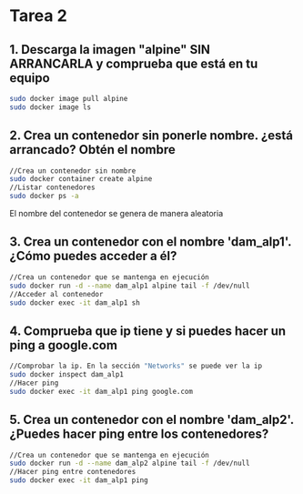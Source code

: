 # Tarea 2
## 1. Descarga la imagen "alpine" SIN ARRANCARLA y comprueba que está en tu equipo
```bash
sudo docker image pull alpine
sudo docker image ls
```
## 2. Crea un contenedor sin ponerle nombre. ¿está arrancado? Obtén el nombre
```bash
//Crea un contenedor sin nombre
sudo docker container create alpine
//Listar contenedores
sudo docker ps -a
```
El nombre del contenedor se genera de manera aleatoria

## 3. Crea un contenedor con el nombre 'dam_alp1'. ¿Cómo puedes acceder a él?
```bash
//Crea un contenedor que se mantenga en ejecución
sudo docker run -d --name dam_alp1 alpine tail -f /dev/null
//Acceder al contenedor
sudo docker exec -it dam_alp1 sh
```
## 4. Comprueba que ip tiene y si puedes hacer un ping a google.com
```bash
//Comprobar la ip. En la sección "Networks" se puede ver la ip
sudo docker inspect dam_alp1
//Hacer ping
sudo docker exec -it dam_alp1 ping google.com
```
## 5. Crea un contenedor con el nombre 'dam_alp2'. ¿Puedes hacer ping entre los contenedores?
```bash
//Crea un contenedor que se mantenga en ejecución
sudo docker run -d --name dam_alp2 alpine tail -f /dev/null
//Hacer ping entre contenedores
sudo docker exec -it dam_alp1 ping
```
